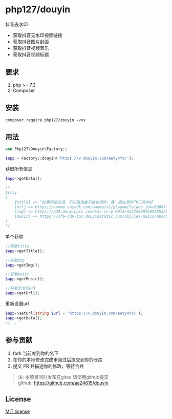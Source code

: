 

# php127/douyin

抖音去水印

- 获取抖音无水印视频链接
- 获取抖音图片封面
- 获取抖音视频音乐
- 获取抖音视频标题

## 要求

1. php >= 7.3
2. Composer

## 安装

```shell
composer require php127/douyin -vvv
```
## 用法

```php
use Php127\Douyin\Factory;;

$app = Factory::douyin('https://v.douyin.com/eeYy4Yo/');
```

获取所有信息

```php
$app->getData();

/*
Array
(
    [title] => “如果风会说话，不知道他会不会告诉你，我一直在想你”#三月你好
    [url] => https://aweme.snssdk.com/aweme/v1/playwm/?video_id=v0d00ff90000c0u6h388f47ar50b7ssg&ratio=720p&line=0
    [img] => https://p29.douyinpic.com/tos-cn-p-0015/dab756097b094853bbffb9b744aa246a_1614571698~tplv-dy-360p.jpeg?from=2563711402
    [music] => https://sf6-cdn-tos.douyinstatic.com/obj/ies-music/6934532600002284296.mp3
)
*/
```

单个获取

```php
//获取title
$app->getTitle();

//获取img
$app->getImg();

//获取music
$app->getMusic();

//获取无水印url
$app->getUrl();

```

重新设置url

```php
$app->setUrl(string $url = 'https://v.douyin.com/eeYy4Yo/');
$app->getData();
//...
```

## 参与贡献

1. fork 当前库到你的名下
3. 在你的本地修改完成审阅过后提交到你的仓库
4. 提交 PR 并描述你的修改，等待合并
> 注: 本项目同时发布在gitee 请使用github提交      
> github: https://github.com/aa24615/douyin

## License

[MIT license](https://opensource.org/licenses/MIT)

